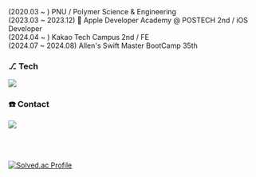 <div> 
<div>(2020.03 ~  ) PNU / Polymer Science & Engineering
<div>(2023.03 ~ 2023.12)  Apple Developer Academy @ POSTECH 2nd / iOS Developer</div>
<div>(2024.04 ~ ) Kakao Tech Campus 2nd / FE</div>
<div>(2024.07 ~ 2024.08) Allen's Swift Master BootCamp 35th</div>
</div>

### ⎇ Tech
<div>
  <img src="https://img.shields.io/badge/Swift-F05138?style=for-the-badge&logo=Swift&logoColor=white"/>
</div>



### ☎️ Contact
<div style="display:flex; flex-direction:row;">
    <a href="https://www.linkedin.com/in/jihyuksong/">
        <img src="https://img.shields.io/badge/LinkedIn-0A66C2?style=for-the-badge&logo=LinkedIn&logoColor=white"/>
    </a>
</div>

<br>
<br>
<br>


[![Solved.ac Profile](http://mazassumnida.wtf/api/v2/generate_badge?boj=eric34)](https://solved.ac/eric34/)
